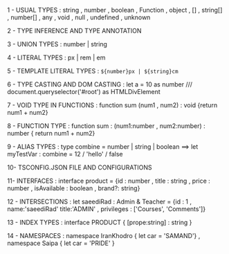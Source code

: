 <!-- ^ TYPESCRIPT TUTORIAL -->

1 - USUAL TYPES : string , number , boolean , Function , object , [] , string[] , number[] , any , void , null , undefined , unknown


2 - TYPE INFERENCE AND TYPE ANNOTATION  


3 - UNION TYPES : number | string


4 - LITERAL TYPES : px | rem | em


5 - TEMPLATE LITERAL TYPES : `${number}px | ${string}cm`


6 - TYPE CASTING AND DOM CASTING : let a = 10 as number /// document.queryselector('#root') as HTMLDivElement


7 - VOID TYPE IN FUNCTIONS : function sum (num1 , num2) : void {return num1 + num2}


8 - FUNCTION TYPE : function sum : (num1:number , num2:number) : number { return num1 + num2}


9 - ALIAS TYPES : type combine = number | string | boolean ==> let myTestVar : combine = 12 / 'hello' / false


10- TSCONFIG.JSON FILE AND CONFIGURATIONS


11- INTERFACES : interface product = {id : number , title : string , price : number , isAvailable : boolean , brand?: string}


12 - INTERSECTIONS : let saeediRad  : Admin & Teacher = {id : 1 , name:'saeediRad' title:'ADMIN' , privileges : ['Courses', 'Comments']}


13 - INDEX TYPES : interface PRODUCT { [prope:string] : string }


14 - NAMESPACES : namespace IranKhodro { let car = 'SAMAND'} , namespace Saipa { let car = 'PRIDE' }


